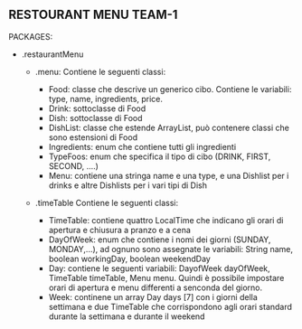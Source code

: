 ## RESTOURANT MENU TEAM-1

PACKAGES: 

* .restaurantMenu
    * .menu: 
      Contiene le seguenti classi: 
      * Food: classe che descrive un generico cibo. Contiene le variabili: type, name, ingredients, price.
      * Drink: sottoclasse di Food
      * Dish: sottoclasse di Food
      * DishList: classe che estende ArrayList, può contenere classi che sono estensioni di Food
      * Ingredients: enum che contiene tutti gli ingredienti
      * TypeFoos: enum che specifica il tipo di cibo (DRINK, FIRST, SECOND, ....)
      * Menu: contiene una stringa name e una type, e una Dishlist per i drinks e altre Dishlists per i vari tipi di Dish
      
    * .timeTable
      Contiene le seguenti classi:
      * TimeTable: contiene quattro LocalTime che indicano gli orari di apertura e chiusura a pranzo e a cena
      * DayOfWeek: enum che contiene i nomi dei giorni (SUNDAY, MONDAY,...), ad ognuno sono assegnate le variabili: 
                   String name, boolean workingDay, boolean weekendDay
      * Day: contiene le seguenti variabili: DayofWeek dayOfWeek, TimeTable timeTable, Menu menu. Quindi è possibile impostare
             orari di apertura e menu differenti a senconda del giorno.
      * Week: continene un array Day days [7] con i giorni della settimana e due TimeTable che corrispondono agli orari standard
              durante la settimana e durante il weekend
      